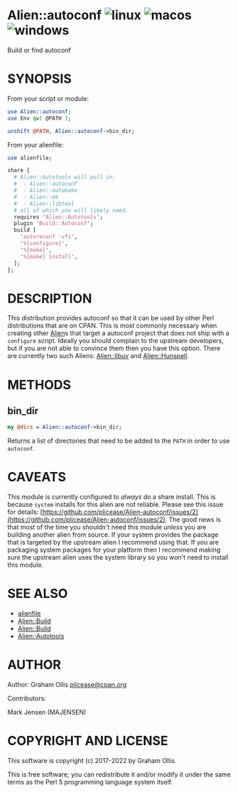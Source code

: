 # Alien::autoconf ![linux](https://github.com/PerlAlien/Alien-autoconf/workflows/linux/badge.svg) ![macos](https://github.com/PerlAlien/Alien-autoconf/workflows/macos/badge.svg) ![windows](https://github.com/PerlAlien/Alien-autoconf/workflows/windows/badge.svg)

Build or find autoconf

# SYNOPSIS

From your script or module:

```perl
use Alien::autoconf;
use Env qw( @PATH );

unshift @PATH, Alien::autoconf->bin_dir;
```

From your alienfile:

```perl
use alienfile;

share {
  # Alien::Autotools will pull in:
  #  - Alien::autoconf
  #  - Alien::automake
  #  - Alien::m4
  #  - Alien::libtool
  # all of which you will likely need.
  requires 'Alien::Autotools';
  plugin 'Build::Autoconf';
  build [
    'autoreconf -vfi',
    '%{configure}',
    '%{make}',
    '%{make} install',
  ];
};
```

# DESCRIPTION

This distribution provides autoconf so that it can be used by other Perl distributions that are on CPAN.  This is most commonly necessary when creating
other [Alien](https://metacpan.org/pod/Alien)s that target a autoconf project that does not ship with a `configure` script.  Ideally you should complain to the upstream developers,
but if you are not able to convince them then you have this option.  There are currently two such Aliens: [Alien::libuv](https://metacpan.org/pod/Alien::libuv) and [Alien::Hunspell](https://metacpan.org/pod/Alien::Hunspell).

# METHODS

## bin\_dir

```perl
my @dirs = Alien::autoconf->bin_dir;
```

Returns a list of directories that need to be added to the `PATH` in order to use `autoconf`.

# CAVEATS

This module is currently configured to _always_ do a share install.  This is because `system` installs for this alien are not reliable.  Please see
this issue for details: [https://github.com/plicease/Alien-autoconf/issues/2](https://github.com/plicease/Alien-autoconf/issues/2).  The good news is that most of the time you shouldn't need this module
_unless_ you are building another alien from source.  If your system provides the package that is targeted by the upstream alien I recommend using
that.  If you are packaging system packages for your platform then I recommend making sure the upstream alien uses the system library so you won't need
to install this module.

# SEE ALSO

- [alienfile](https://metacpan.org/pod/alienfile)
- [Alien::Build](https://metacpan.org/pod/Alien::Build)
- [Alien::Build](https://metacpan.org/pod/Alien::Build)
- [Alien::Autotools](https://metacpan.org/pod/Alien::Autotools)

# AUTHOR

Author: Graham Ollis <plicease@cpan.org>

Contributors:

Mark Jensen (MAJENSEN)

# COPYRIGHT AND LICENSE

This software is copyright (c) 2017-2022 by Graham Ollis.

This is free software; you can redistribute it and/or modify it under
the same terms as the Perl 5 programming language system itself.
